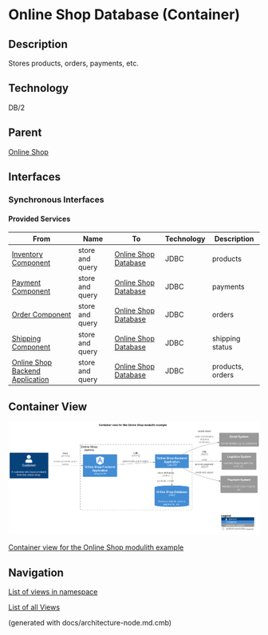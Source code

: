 # Online Shop Database (Container)
## Description
Stores products, orders, payments, etc.

## Technology
DB/2

## Parent
[Online Shop](../../../../software-development/architecture/example/modulith/online-shop-system.md)

## Interfaces

### Synchronous Interfaces

#### Provided Services

| From | Name | To | Technology | Description |
|---|---|---|---|---|
| [Inventory Component](../../../../software-development/architecture/example/modulith/inventory-component.md) | store and query | [Online Shop Database](../../../../software-development/architecture/example/modulith/online-shop-db.md) | JDBC | products |
| [Payment Component](../../../../software-development/architecture/example/modulith/payment-component.md) | store and query | [Online Shop Database](../../../../software-development/architecture/example/modulith/online-shop-db.md) | JDBC | payments |
| [Order Component](../../../../software-development/architecture/example/modulith/order-component.md) | store and query | [Online Shop Database](../../../../software-development/architecture/example/modulith/online-shop-db.md) | JDBC | orders |
| [Shipping Component](../../../../software-development/architecture/example/modulith/shipping-component.md) | store and query | [Online Shop Database](../../../../software-development/architecture/example/modulith/online-shop-db.md) | JDBC | shipping status |
| [Online Shop Backend Application](../../../../software-development/architecture/example/modulith/online-shop-backend.md) | store and query | [Online Shop Database](../../../../software-development/architecture/example/modulith/online-shop-db.md) | JDBC | products, orders |

## Container View
![Container view for the Online Shop modulith example](../../../../software-development/architecture/example/modulith/container-view.png)

[Container view for the Online Shop modulith example](../../../../software-development/architecture/example/modulith/container-view.md)


## Navigation
[List of views in namespace](./views-in-namespace.md)

[List of all Views](../../../../views.md)

(generated with docs/architecture-node.md.cmb)
